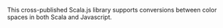 This cross-published Scala.js library supports conversions between color spaces in both Scala and Javascript.
